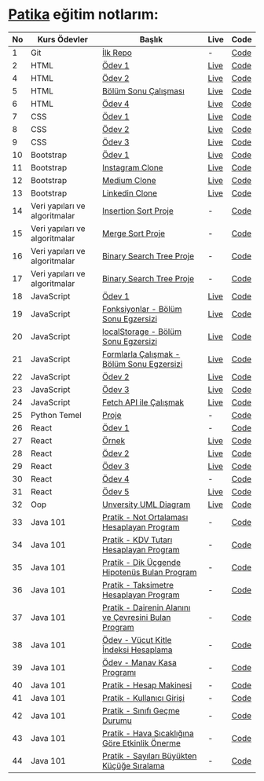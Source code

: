 # [Patika](https://academy.patika.dev/paths) eğitim notlarım:

| No  | Kurs Ödevler                  | Başlık                                                                                                                             | Live                                                                        | Code                                                                                                      |
| --- | ----------------------------- | ---------------------------------------------------------------------------------------------------------------------------------- | --------------------------------------------------------------------------- | --------------------------------------------------------------------------------------------------------- |
| 1   | Git                           | [İlk Repo](https://academy.patika.dev/courses/git/odev1)                                                                           | -                                                                           | [Code](https://github.com/ulascan54/patika-edu/tree/main/homework-1)                                      |
| 2   | HTML                          | [Ödev 1](https://academy.patika.dev/courses/html/odev1)                                                                            | [Live](https://ulascan54.github.io/patika-edu/html/hw-1/)                   | [Code](https://github.com/ulascan54/patika-edu/tree/main/html/hw-1)                                       |
| 4   | HTML                          | [Ödev 2](https://academy.patika.dev/courses/html/odev2)                                                                            | [Live](https://ulascan54.github.io/patika-edu/html/hw-2/)                   | [Code](https://github.com/ulascan54/patika-edu/tree/main/html/hw-2)                                       |
| 5   | HTML                          | [Bölüm Sonu Çalışması](https://academy.patika.dev/courses/html/bolum-sonu2)                                                        | [Live](https://ulascan54.github.io/patika-edu/html/hw-3/)                   | [Code](https://github.com/ulascan54/patika-edu/tree/main/html/hw-3)                                       |
| 6   | HTML                          | [Ödev 4](https://academy.patika.dev/courses/html/odev3)                                                                            | [Live](https://ulascan54.github.io/patika-edu/html/hw-4/)                   | [Code](https://github.com/ulascan54/patika-edu/tree/main/html/hw-4)                                       |
| 7   | CSS                           | [Ödev 1](https://academy.patika.dev/courses/css/odev1)                                                                             | [Live](https://ulascan54.github.io/patika-edu/css/1-hw/)                    | [Code](https://github.com/ulascan54/patika-edu/tree/main/css/1-hw)                                        |
| 8   | CSS                           | [Ödev 2](https://academy.patika.dev/courses/css/odev2)                                                                             | [Live](https://ulascan54.github.io/patika-edu/css/2-hw/)                    | [Code](https://github.com/ulascan54/patika-edu/tree/main/css/2-hw)                                        |
| 9   | CSS                           | [Ödev 3](https://academy.patika.dev/courses/css/odev3)                                                                             | [Live](https://ulascan54.github.io/patika-edu/css/3-hw/)                    | [Code](https://github.com/ulascan54/patika-edu/tree/main/css/3-hw)                                        |
| 10  | Bootstrap                     | [Ödev 1](https://academy.patika.dev/courses/bootstrap/odev1)                                                                       | [Live](https://ulascan54.github.io/patika-edu/bootsrap/hw-1)                | [Code](https://github.com/ulascan54/patika-edu/tree/main/bootsrap/hw-1)                                   |
| 11  | Bootstrap                     | [Instagram Clone](https://academy.patika.dev/courses/bootstrap/odev2)                                                              | [Live](https://ulascan54.github.io/patika-edu/bootsrap/hw-2)                | [Code](https://github.com/ulascan54/patika-edu/tree/main/bootsrap/hw-2)                                   |
| 12  | Bootstrap                     | [Medium Clone](https://academy.patika.dev/courses/bootstrap/klon-calismasi-tek)                                                    | [Live](https://ulascan54.github.io/patika-edu/bootsrap/hw-3)                | [Code](https://github.com/ulascan54/patika-edu/tree/main/bootsrap/hw-3)                                   |
| 13  | Bootstrap                     | [Linkedin Clone](https://academy.patika.dev/courses/bootstrap/odev3)                                                               | [Live](https://ulascan54.github.io/patika-edu/bootsrap/hw-4)                | [Code](https://github.com/ulascan54/patika-edu/tree/main/bootsrap/hw-4)                                   |
| 14  | Veri yapıları ve algoritmalar | [Insertion Sort Proje](https://academy.patika.dev/courses/veri-yapilari-ve-algoritmalar/insertion-sort-proje)                      | -                                                                           | [Code](https://github.com/ulascan54/patika-edu/tree/main/veri-yapilari-ve-algoritmalar/project-1)         |
| 15  | Veri yapıları ve algoritmalar | [Merge Sort Proje](https://academy.patika.dev/courses/veri-yapilari-ve-algoritmalar/merge-sort-proje)                              | -                                                                           | [Code](https://github.com/ulascan54/patika-edu/tree/main/veri-yapilari-ve-algoritmalar/project-2)         |
| 16  | Veri yapıları ve algoritmalar | [Binary Search Tree Proje](https://academy.patika.dev/courses/veri-yapilari-ve-algoritmalar/binary-search-tree-proje)              | -                                                                           | [Code](https://github.com/ulascan54/patika-edu/tree/main/veri-yapilari-ve-algoritmalar/project-3)         |
| 17  | Veri yapıları ve algoritmalar | [Binary Search Tree Proje](https://academy.patika.dev/courses/veri-yapilari-ve-algoritmalar/binary-search-tree-proje)              | -                                                                           | [Code](https://github.com/ulascan54/patika-edu/tree/main/veri-yapilari-ve-algoritmalar/project-3)         |
| 18  | JavaScript                    | [Ödev 1](https://academy.patika.dev/courses/javascript/odev1)                                                                      | [Live](https://ulascan54.github.io/patika-edu/js/hw-1)                      | [Code](https://github.com/ulascan54/patika-edu/tree/main/js/hw-1)                                         |
| 19  | JavaScript                    | [Fonksiyonlar - Bölüm Sonu Egzersizi](https://academy.patika.dev/courses/javascript/fonksiyonlar-bolum-sonu-egzersizi)             | [Live](https://ulascan54.github.io/patika-edu/js/functions-exercise)        | [Code](https://github.com/ulascan54/patika-edu/tree/main/js/functions-exercise)                           |
| 20  | JavaScript                    | [localStorage - Bölüm Sonu Egzersizi](https://academy.patika.dev/courses/javascript/localstorage-bolum-sonu-egzersizi)             | [Live](https://ulascan54.github.io/patika-edu/js/localStorage-exercise)     | [Code](https://github.com/ulascan54/patika-edu/tree/main/js/localStorage-exercise)                        |
| 21  | JavaScript                    | [Formlarla Çalışmak - Bölüm Sonu Egzersizi](https://academy.patika.dev/courses/javascript/formlarla-calismak-bolum-sonu-egzersizi) | [Live](https://ulascan54.github.io/patika-edu/js/form-exercise)             | [Code](https://github.com/ulascan54/patika-edu/tree/main/js/form-exercise)                                |
| 22  | JavaScript                    | [Ödev 2](https://academy.patika.dev/courses/javascript/odev2)                                                                      | [Live](https://ulascan54.github.io/patika-edu/js/hw-2)                      | [Code](https://github.com/ulascan54/patika-edu/tree/main/js/hw-2)                                         |
| 23  | JavaScript                    | [Ödev 3](https://academy.patika.dev/courses/javascript/odev3)                                                                      | [Live](https://asian-kitchen-five.vercel.app/)                              | [Code](https://github.com/ulascan54/AsianKitchen)                                                         |
| 24  | JavaScript                    | [Fetch API ile Çalışmak](https://academy.patika.dev/courses/javascript/fetch-api-ile-calismak)                                     | [Live](https://ulascan54.github.io/patika-edu/js/fetch-exercise)            | [Code](https://github.com/ulascan54/patika-edu/tree/main/js/fetch-exercise)                               |
| 25  | Python Temel                  | [Proje](https://academy.patika.dev/courses/python-temel/proje)                                                                     | -                                                                           | [Code](https://github.com/ulascan54/patika-edu/blob/main/python-temel/project/project.py)                 |
| 26  | React                         | [Ödev 1](https://academy.patika.dev/courses/react/odev1)                                                                           | -                                                                           | [Code](https://github.com/ulascan54/patika-edu/blob/main/react/projects/1_hw/)                            |
| 27  | React                         | [Örnek](https://academy.patika.dev/courses/react/contacts-app-bolum-sonu-kazanimlari)                                              | [Live](https://64ad33bf39f10413d29f7b09--rococo-dodol-0a0e70.netlify.app/)  | [Code](https://github.com/ulascan54/patika-edu/blob/main/react/projects/2_hw/)                            |
| 28  | React                         | [Ödev 2](https://academy.patika.dev/courses/react/odev2)                                                                           | [Live](https://64ad91ebe16a4a217a101bec--glowing-otter-fbe941.netlify.app/) | [Code](https://github.com/ulascan54/patika-edu/blob/main/react/projects/3_hw/)                            |
| 29  | React                         | [Ödev 3](https://academy.patika.dev/courses/react/odev3)                                                                           | [Live](https://64b2693dbebe496d020a8af7--fancy-faun-30698e.netlify.app/)    | [Code](https://github.com/ulascan54/patika-edu/blob/main/react/projects/4_hw/)                            |
| 30  | React                         | [Ödev 4](https://academy.patika.dev/courses/react/odev5)                                                                           | -                                                                           | [Code](https://github.com/ulascan54/patika-edu/blob/main/react/projects/5_hw/)                            |
| 31  | React                         | [Ödev 5](https://academy.patika.dev/courses/react/odev4)                                                                           | [Live](https://www.npmjs.com/package/6hw-buttons-ulas)                      | [Code](https://github.com/ulascan54/patika-edu/blob/main/react/projects/6_hw/)                            |
| 32  | Oop                           | [Unversity UML Diagram](https://academy.patika.dev/courses/oop/odev-university)                                                    | [Live](https://github.com/ulascan54/patika-edu/blob/main/oop/1hw/hw1.png)   | [Code](https://github.com/ulascan54/patika-edu/blob/main/oop/1hw/)                                        |
| 33  | Java 101                      | [Pratik - Not Ortalaması Hesaplayan Program](https://academy.patika.dev/courses/java101/pratik-not-ortalamasi)                     | -                                                                           | [Code](https://github.com/ulascan54/patika-edu/blob/main/java_101/homework/src/CalculateNotes/)           |
| 34  | Java 101                      | [Pratik - KDV Tutarı Hesaplayan Program](https://academy.patika.dev/courses/java101/pratik-kdv-hesaplama)                          | -                                                                           | [Code](https://github.com/ulascan54/patika-edu/blob/main/java_101/homework/src/KdvCalculator/)            |
| 35  | Java 101                      | [Pratik - Dik Üçgende Hipotenüs Bulan Program](https://academy.patika.dev/courses/java101/pratik-hipotenus-bulma)                  | -                                                                           | [Code](https://github.com/ulascan54/patika-edu/blob/main/java_101/homework/src/RightTriangle/)            |
| 36  | Java 101                      | [Pratik - Taksimetre Hesaplayan Program](https://academy.patika.dev/courses/java101/pratik-taksimetre)                             | -                                                                           | [Code](https://github.com/ulascan54/patika-edu/blob/main/java_101/homework/src/CalculateTaxi/)            |
| 37  | Java 101                      | [Pratik - Dairenin Alanını ve Çevresini Bulan Program](https://academy.patika.dev/courses/java101/pratik-daire-alan-cevre)         | -                                                                           | [Code](https://github.com/ulascan54/patika-edu/blob/main/java_101/homework/src/CircleArea/)               |
| 38  | Java 101                      | [Ödev - Vücut Kitle İndeksi Hesaplama](https://academy.patika.dev/courses/java101/odev-vucut-kitle-hesaplama)                      | -                                                                           | [Code](https://github.com/ulascan54/patika-edu/blob/main/java_101/homework/src/BodyMassIndexCalculation/) |
| 39  | Java 101                      | [Ödev - Manav Kasa Programı](https://academy.patika.dev/courses/java101/odev-manav-kasa)                                           | -                                                                           | [Code](https://github.com/ulascan54/patika-edu/blob/main/java_101/homework/src/StoreCashRegisterProgram/) |
| 40  | Java 101                      | [Pratik - Hesap Makinesi](https://academy.patika.dev/courses/java101/pratik-hesap-mak-1)                                           | -                                                                           | [Code](https://github.com/ulascan54/patika-edu/blob/main/java_101/homework/src/Calculator/)               |
| 41  | Java 101                      | [Pratik - Kullanıcı Girişi](https://academy.patika.dev/courses/java101/pratik-login-1)                                             | -                                                                           | [Code](https://github.com/ulascan54/patika-edu/blob/main/java_101/homework/src/UserLogin/)                |
| 42  | Java 101                      | [Pratik - Sınıfı Geçme Durumu](https://academy.patika.dev/courses/java101/pratik-sinif-gecme)                                      | -                                                                           | [Code](https://github.com/ulascan54/patika-edu/blob/main/java_101/homework/src/Grades/)                   |
| 43  | Java 101                      | [Pratik - Hava Sıcaklığına Göre Etkinlik Önerme](https://academy.patika.dev/courses/java101/pratik-etkinlik-onerme)                | -                                                                           | [Code](https://github.com/ulascan54/patika-edu/blob/main/java_101/homework/src/SimpleAirTemperature/)     |
| 44  | Java 101                      | [Pratik - Sayıları Büyükten Küçüğe Sıralama](https://academy.patika.dev/courses/java101/pratik-sayi-siralama)                      | -                                                                           | [Code](https://github.com/ulascan54/patika-edu/blob/main/java_101/homework/src/SimpleSortingNumbers/)     |
